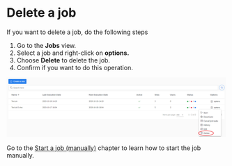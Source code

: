 # Delete a job

If you want to delete a job, do the following steps

1. Go to the **Jobs** view.
2. Select a job and right-click on **options.**
3. Choose **Delete** to delete the job.
4. Confirm if you want to do this operation.

![](../../.gitbook/assets/kodo-cloud-administration-job02-delete.png)

Go to the [Start a job \(manually\)](start-a-job.md) chapter to learn how to start the job manually.



